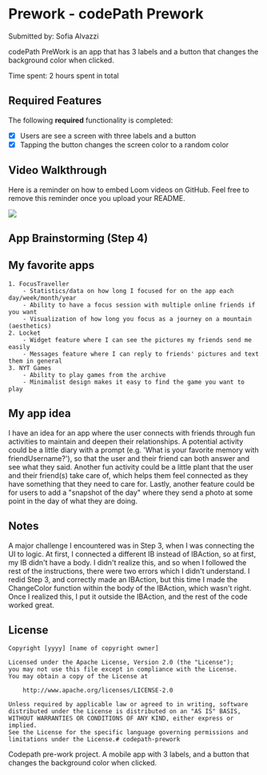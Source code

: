 # Prework - codePath Prework

Submitted by: Sofia Alvazzi

codePath PreWork is an app that has 3 labels and a button that changes the background color when clicked.

Time spent: 2 hours spent in total

## Required Features

The following **required** functionality is completed:

- [X] Users are see a screen with three labels and a button
- [X] Tapping the button changes the screen color to a random color
 
## Video Walkthrough

Here is a reminder on how to embed Loom videos on GitHub. Feel free to remove this reminder once you upload your README. 

<div>
    <a href="https://www.loom.com/share/069470f021df4563a0f30b29497b292d">
    </a>
    <a href="https://www.loom.com/share/069470f021df4563a0f30b29497b292d">
      <img style="max-width:300px;" src="https://cdn.loom.com/sessions/thumbnails/069470f021df4563a0f30b29497b292d-da0a41cf46aedc76-full-play.gif">
    </a>
  </div>

## App Brainstorming (Step 4)

## My favorite apps
    1. FocusTraveller
        - Statistics/data on how long I focused for on the app each day/week/month/year
        - Ability to have a focus session with multiple online friends if you want
        - Visualization of how long you focus as a journey on a mountain (aesthetics)
    2. Locket
        - Widget feature where I can see the pictures my friends send me easily
        - Messages feature where I can reply to friends' pictures and text them in general
    3. NYT Games
        - Ability to play games from the archive
        - Minimalist design makes it easy to find the game you want to play
        
## My app idea
I have an idea for an app where the user connects with friends through fun activities to maintain and deepen their relationships. A potential activity could be a little diary with a prompt (e.g. 'What is your favorite memory with friendUsername?'), so that the user and their friend can both answer and see what they said. Another fun activity could be a little plant that the user and their friend(s) take care of, which helps them feel connected as they have something that they need to care for. Lastly, another feature could be for users to add a "snapshot of the day" where they send a photo at some point in the day of what they are doing.

## Notes

A major challenge I encountered was in Step 3, when I was connecting the UI to logic. At first, I connected a different IB instead of IBAction, so at first, my IB didn't have a body. I didn't realize this, and so when I followed the rest of the instructions, there were two errors which I didn't understand. I redid Step 3, and correctly made an IBAction, but this time I made the ChangeColor function within the body of the IBAction, which wasn't right. Once I realized this, I put it outside the IBAction, and the rest of the code worked great.

## License

    Copyright [yyyy] [name of copyright owner]

    Licensed under the Apache License, Version 2.0 (the "License");
    you may not use this file except in compliance with the License.
    You may obtain a copy of the License at

        http://www.apache.org/licenses/LICENSE-2.0

    Unless required by applicable law or agreed to in writing, software
    distributed under the License is distributed on an "AS IS" BASIS,
    WITHOUT WARRANTIES OR CONDITIONS OF ANY KIND, either express or implied.
    See the License for the specific language governing permissions and
    limitations under the License.# codepath-prework
Codepath pre-work project. A mobile app with 3 labels, and a button that changes the background color when clicked.
